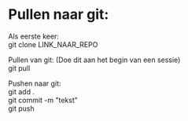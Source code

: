 Pullen naar git:  
=======

Als eerste keer:  
git clone LINK_NAAR_REPO

Pullen van git:   (Doe dit aan het begin van een sessie)  
git pull  

Pushen naar git:  
   git add .  
   git commit -m "tekst"  
   git push  
